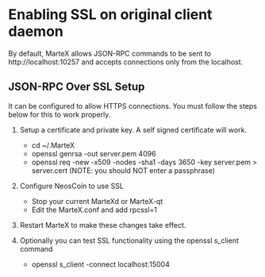 Enabling SSL on original client daemon
======================================
By default, MarteX allows JSON-RPC commands to be sent to http://localhost:10257
and accepts connections only from the localhost.

JSON-RPC Over SSL Setup
-----------------------
It can be configured to allow HTTPS connections.  You must follow the steps below
for this to work properly.

1. Setup a certificate and private key.  A self signed certificate will work.
    * cd ~/.MarteX
    * openssl genrsa -out server.pem 4096
    * openssl req -new -x509 -nodes -sha1 -days 3650 -key server.pem > server.cert
    (NOTE: you should NOT enter a passphrase)

2. Configure NeosCoin to use SSL
    * Stop your current MarteXd or MarteX-qt
    * Edit the MarteX.conf and add
      rpcssl=1

3. Restart MarteX to make these changes take effect.

4. Optionally you can test SSL functionality using the openssl s_client command
    * openssl s_client -connect localhost:15004
